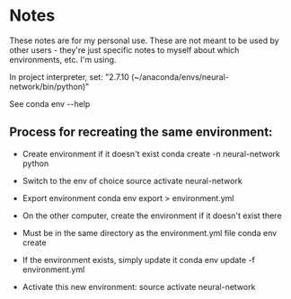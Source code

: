 # Notes

These notes are for my personal use. These are not meant to be used by other users - they're just specific notes to myself about which environments, etc. I'm using.

In project interpreter, set: "2.7.10 (~/anaconda/envs/neural-network/bin/python)"

See conda env --help

## Process for recreating the same environment:
- Create environment if it doesn't exist
conda create -n neural-network python

- Switch to the env of choice
source activate neural-network

- Export environment
conda env export > environment.yml

- On the other computer, create the environment if it doesn't exist there
- Must be in the same directory as the environment.yml file
conda env create

- If the environment exists, simply update it
conda env update -f environment.yml

- Activate this new environment:
source activate neural-network

